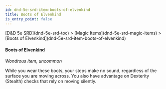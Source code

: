 ```yaml
---
id: dnd-5e-srd-item-boots-of-elvenkind
title: Boots of Elvenkind
is_entry_point: false
---
```


<breadcrumb>
[D&D 5e SRD](dnd-5e-srd-toc) >  [Magic Items](dnd-5e-srd-magic-items) > [Boots of Elvenkind](dnd-5e-srd-item-boots-of-elvenkind)
</breadcrumb>

#### Boots of Elvenkind

*Wondrous item, uncommon*

While you wear these boots, your steps make no sound, regardless of the surface you are moving across. You also have advantage on Dexterity (Stealth) checks that rely on moving silently.

